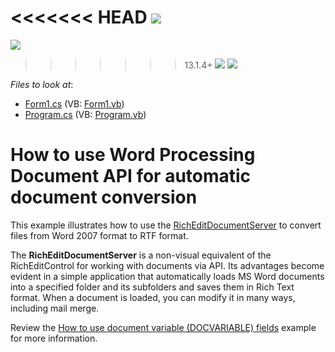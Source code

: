 <!-- default badges list -->
<<<<<<< HEAD
![](https://img.shields.io/endpoint?url=https://codecentral.devexpress.com/api/v1/VersionRange/128608445/11.1.4%2B)
=======
![](https://img.shields.io/endpoint?url=https://codecentral.devexpress.com/api/v1/VersionRange/128608445/13.1.4%2B)
>>>>>>> 13.1.4+
[![](https://img.shields.io/badge/Open_in_DevExpress_Support_Center-FF7200?style=flat-square&logo=DevExpress&logoColor=white)](https://supportcenter.devexpress.com/ticket/details/E3112)
[![](https://img.shields.io/badge/📖_How_to_use_DevExpress_Examples-e9f6fc?style=flat-square)](https://docs.devexpress.com/GeneralInformation/403183)
<!-- default badges end -->
<!-- default file list -->
*Files to look at*:

* [Form1.cs](./CS/DocumentServerExample/Form1.cs) (VB: [Form1.vb](./VB/DocumentServerExample/Form1.vb))
* [Program.cs](./CS/DocumentServerExample/Program.cs) (VB: [Program.vb](./VB/DocumentServerExample/Program.vb))
<!-- default file list end -->
# How to use Word Processing Document API for automatic document conversion


This example illustrates how to use the [RichEditDocumentServer](https://documentation.devexpress.com/CoreLibraries/DevExpress.XtraRichEdit.RichEditDocumentServer.class) to convert files from Word 2007 format to RTF format.

The **RichEditDocumentServer** is a non-visual equivalent of the RichEditControl for working with documents via API. Its advantages become evident in a simple application that automatically loads MS Word documents into a specified folder and its subfolders and saves them in Rich Text format. When a document is loaded, you can modify it in many ways, including mail merge.

Review the [How to use document variable (DOCVARIABLE) fields](https://github.com/DevExpress-Examples/how-to-use-document-variable-docvariable-fields-e3099) example for more information.

